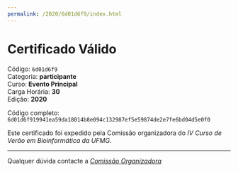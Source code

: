 ```yaml
---
permalink: /2020/6d01d6f9/index.html
---
```


# Certificado Válido

Código: `6d01d6f9`<br>
Categoria: **participante**<br>
Curso: **Evento Principal**<br>
Carga Horária: **30**<br>
Edição: **2020**<br>


Código completo: `6d01d6f919941ea59da18014b8e094c132987ef5e59874de2e7fe6bd04d5e0f0`


Este certificado foi expedido pela Comissão organizadora do *IV Curso de Verão em Bioinformática da UFMG*.

----

Qualquer dúvida contacte a [_Comissão Organizadora_](<mailto:cursobioinfoufmg@gmail.com$subject=[Certificados]>)

